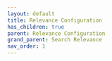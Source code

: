 ```yaml
---
layout: default
title: Relevance Configuration
has_children: true
parent: Relevance Configuration
grand_parent: Search Relevance
nav_order: 1
---
```

